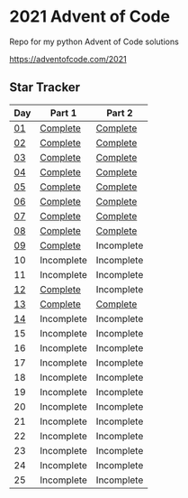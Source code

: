 # 2021 Advent of Code

Repo for my python Advent of Code solutions

https://adventofcode.com/2021

## Star Tracker

| Day                                       | Part 1                      | Part 2                      |
|-------------------------------------------|-----------------------------|-----------------------------|
| [01](https://adventofcode.com/2021/day/1) | [Complete](/day01/part1.py) | [Complete](/day01/part2.py) |
| [02](https://adventofcode.com/2021/day/2) | [Complete](/day02/part1.py) | [Complete](/day02/part2.py) |
| [03](https://adventofcode.com/2021/day/3) | [Complete](/day03/part1.py) | [Complete](/day03/part2.py) |
| [04](https://adventofcode.com/2021/day/4) | [Complete](/day04/part1.py) | [Complete](/day04/part2.py) |
| [05](https://adventofcode.com/2021/day/5) | [Complete](/day05/part1.py) | [Complete](/day05/part2.py) |
| [06](https://adventofcode.com/2021/day/6) | [Complete](/day06/part1.py) | [Complete](/day06/part2.py) |
| [07](https://adventofcode.com/2021/day/7) | [Complete](/day07/part1.py) | [Complete](/day07/part2.py) |
| [08](https://adventofcode.com/2021/day/8) | [Complete](/day08/part1.py) | [Complete](/day08/part2.py) |
| [09](https://adventofcode.com/2021/day/9) | [Complete](/day09/part1.py) | Incomplete                  |
| 10                                        | Incomplete                  | Incomplete                  |
| 11                                        | Incomplete                  | Incomplete                  |
| [12](https://adventofcode.com/2021/day/12)| [Complete](/day12/part1.py) | Incomplete                  |
| [13](https://adventofcode.com/2021/day/13)| [Complete](/day13/part1.py) | [Complete](/day13/part1.py) |
| [14](https://adventofcode.com/2021/day/14)| Incomplete                  | Incomplete                  |
| 15                                        | Incomplete                  | Incomplete                  |
| 16                                        | Incomplete                  | Incomplete                  |
| 17                                        | Incomplete                  | Incomplete                  |
| 18                                        | Incomplete                  | Incomplete                  |
| 19                                        | Incomplete                  | Incomplete                  |
| 20                                        | Incomplete                  | Incomplete                  |
| 21                                        | Incomplete                  | Incomplete                  |
| 22                                        | Incomplete                  | Incomplete                  |
| 23                                        | Incomplete                  | Incomplete                  |
| 24                                        | Incomplete                  | Incomplete                  |
| 25                                        | Incomplete                  | Incomplete                  |